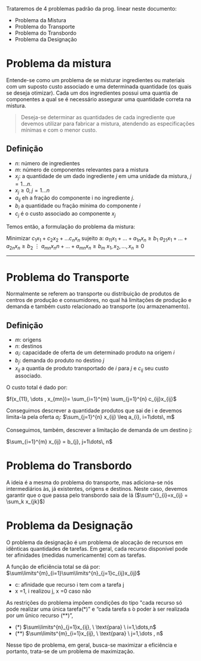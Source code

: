 Trataremos de 4 problemas padrão da prog. linear neste documento:
- Problema da Mistura
- Problema do Transporte 
- Problema do Transbordo 
- Problema da Designação

# Problema da mistura
Entende-se como um problema de se misturar ingredientes ou materiais com um suposto custo associado e uma determinada quantidade (os quais se deseja otimizar). Cada um dos ingredientes possui uma quantia de componentes a qual se é necessário assegurar uma quantidade correta na mistura.

>Deseja-se determinar as quantidades de cada ingrediente que devemos utilizar para fabricar a mistura, atendendo as especificações mínimas e com o menor custo. 

## Definição 
- $n$: número de ingredientes
- $m$: número de componentes relevantes para a mistura
- $x_j$: a quantidade de um dado ingrediente $j$ em uma unidade da mistura, $j=1\dots n$. 
- $x_j \geq 0, j=1\dots n$
- $a_{ij}$ eh a fração do componente i no ingrediente $j$.
- $b_i$ a quantidade ou fração mínima do componente $i$
- $c_j$ é o custo associado ao componente $x_j$

Temos então, a formulação do problema da mistura:

Minimizar $c_1x_1 + c_2x_2 + \dots c_nx_n$
sujeito a:
$a_{11}x_1 + \dots + a_{1n}x_n \geq b_1$
$a_{21}x_1 + \dots + a_{2n}x_n \geq b_2$
$\vdots$
$a_{mn}x_nn+ \dots + a_{mn}x_n \geq b_m$
$x_1, x_2, \dots, x_n \geq 0$

___

# Problema do Transporte

Normalmente se referem ao transporte ou distribuição de produtos de centros de produção e consumidores, no qual há limitações de produção e demanda e também custo relacionado ao transporte (ou armazenamento).

## Definição 
- $m$: origens
- $n$: destinos
- $a_i$: capacidade de oferta de um determinado produto na origem $i$
- $b_j$: demanda do produto no destino $j$
- $x_{ij}$ a quantia de produto transportado de $i$ para $j$ e $c_{ij}$ seu custo associado.

O custo total é dado por:

$f(x_{11}, \dots , x_{mn})= \sum_{i=1}^{m} \sum_{j=1}^{n} c_{ij}x_{ij}$

Conseguimos descrever a quantidade produtos que sai de i e devemos limita-la pela oferta $a_i$:
$\sum_{j=1}^{n} x_{ij} \leq a_{i}, i=1\dots\, m$

Conseguimos, também, descrever a limitação de demanda de um destino j:

$\sum_{i=1}^{m} x_{ij} = b_{j}, j=1\dots\, n$

# Problema do Transbordo
A ideia é a mesma do problema do transporte, mas adiciona-se nós intermediários às, já existentes, origens e destinos. Neste caso, devemos garantir que o que passa pelo transbordo saia de lá ($\sum^{}_{i}=x_{ij} = \sum_k x_{jk}$)

# Problema da Designação

O problema da designação é um problema de alocação de recursos em idênticas quantidades de tarefas. Em geral, cada recurso disponível pode ter afinidades (medidas numericamente) com as tarefas. 

A função de eficiência total se dá por:  $\sum\limits^{m}_{i=1}\sum\limits^{n}_{j=1}c_{ij}x_{ij}$

- c: afinidade que recurso i tem com a tarefa j 
- x =1, i realizou j, x =0 caso não

As restrições do problema impõem condições do tipo "cada recurso só pode realizar uma única tarefa(\*)" e “cada tarefa s ́o poder ́a ser realizada por um  ́único recurso (\*\*)”,

- (\*) $\sum\limits^{n}_{j=1}x_{ij}, \ \text{para} \ i=1,\dots,n$
- (\*\*)  $\sum\limits^{m}_{i=1}x_{ij}, \ \text{para} \ j=1,\dots , n$

Nesse tipo de problema, em geral, busca-se maximizar a eficiência e portanto, trata-se de um problema de maximização.